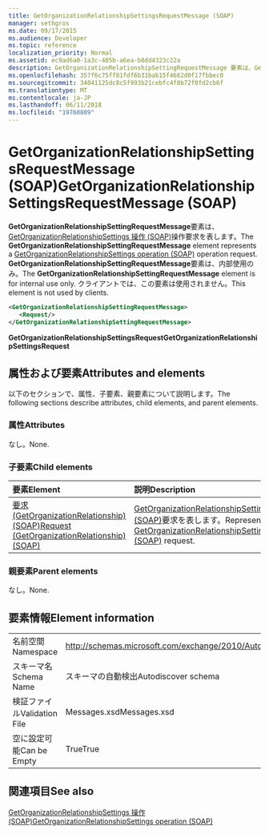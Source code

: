 ```yaml
---
title: GetOrganizationRelationshipSettingsRequestMessage (SOAP)
manager: sethgros
ms.date: 09/17/2015
ms.audience: Developer
ms.topic: reference
localization_priority: Normal
ms.assetid: ec9ad6a0-1a3c-405b-a6ea-b8dd4323c22a
description: GetOrganizationRelationshipSettingRequestMessage 要素は、GetOrganizationRelationshipSettings 操作 (SOAP) 操作要求を表します。 GetOrganizationRelationshipSettingRequestMessage 要素は、内部使用のみ。 クライアントでは、この要素は使用されません。
ms.openlocfilehash: 357f6c75ff81fdf6b31bab15f4662d0f17fbbec0
ms.sourcegitcommit: 34041125dc8c5f993b21cebfc4f8b72f0fd2cb6f
ms.translationtype: MT
ms.contentlocale: ja-JP
ms.lasthandoff: 06/11/2018
ms.locfileid: "19760809"
---
```

# <a name="getorganizationrelationshipsettingsrequestmessage-soap"></a><span data-ttu-id="93ed8-105">GetOrganizationRelationshipSettingsRequestMessage (SOAP)</span><span class="sxs-lookup"><span data-stu-id="93ed8-105">GetOrganizationRelationshipSettingsRequestMessage (SOAP)</span></span>

<span data-ttu-id="93ed8-106">**GetOrganizationRelationshipSettingRequestMessage**要素は、 [GetOrganizationRelationshipSettings 操作 (SOAP)](getorganizationrelationshipsettings-operation-soap.md)操作要求を表します。</span><span class="sxs-lookup"><span data-stu-id="93ed8-106">The **GetOrganizationRelationshipSettingRequestMessage** element represents a [GetOrganizationRelationshipSettings operation (SOAP)](getorganizationrelationshipsettings-operation-soap.md) operation request.</span></span> <span data-ttu-id="93ed8-107">**GetOrganizationRelationshipSettingRequestMessage**要素は、内部使用のみ。</span><span class="sxs-lookup"><span data-stu-id="93ed8-107">The **GetOrganizationRelationshipSettingRequestMessage** element is for internal use only.</span></span> <span data-ttu-id="93ed8-108">クライアントでは、この要素は使用されません。</span><span class="sxs-lookup"><span data-stu-id="93ed8-108">This element is not used by clients.</span></span> 
  
```XML
<GetOrganizationRelationshipSettingRequestMessage>
   <Request/>
</GetOrganizationRelationshipSettingRequestMessage>
```

 <span data-ttu-id="93ed8-109">**GetOrganizationRelationshipSettingsRequest**</span><span class="sxs-lookup"><span data-stu-id="93ed8-109">**GetOrganizationRelationshipSettingsRequest**</span></span>
## <a name="attributes-and-elements"></a><span data-ttu-id="93ed8-110">属性および要素</span><span class="sxs-lookup"><span data-stu-id="93ed8-110">Attributes and elements</span></span>

<span data-ttu-id="93ed8-111">以下のセクションで、属性、子要素、親要素について説明します。</span><span class="sxs-lookup"><span data-stu-id="93ed8-111">The following sections describe attributes, child elements, and parent elements.</span></span>
  
### <a name="attributes"></a><span data-ttu-id="93ed8-112">属性</span><span class="sxs-lookup"><span data-stu-id="93ed8-112">Attributes</span></span>

<span data-ttu-id="93ed8-113">なし。</span><span class="sxs-lookup"><span data-stu-id="93ed8-113">None.</span></span>
  
### <a name="child-elements"></a><span data-ttu-id="93ed8-114">子要素</span><span class="sxs-lookup"><span data-stu-id="93ed8-114">Child elements</span></span>

|<span data-ttu-id="93ed8-115">**要素**</span><span class="sxs-lookup"><span data-stu-id="93ed8-115">**Element**</span></span>|<span data-ttu-id="93ed8-116">**説明**</span><span class="sxs-lookup"><span data-stu-id="93ed8-116">**Description**</span></span>|
|:-----|:-----|
|[<span data-ttu-id="93ed8-117">要求 (GetOrganizationRelationship) (SOAP)</span><span class="sxs-lookup"><span data-stu-id="93ed8-117">Request (GetOrganizationRelationship) (SOAP)</span></span>](request-getorganizationrelationshipsoap.md) <br/> |<span data-ttu-id="93ed8-118">[GetOrganizationRelationshipSettingsRequest (SOAP)](getorganizationrelationshipsettingsrequest-soap.md)要求を表します。</span><span class="sxs-lookup"><span data-stu-id="93ed8-118">Represents a [GetOrganizationRelationshipSettingsRequest (SOAP)](getorganizationrelationshipsettingsrequest-soap.md) request.</span></span>  <br/> |
   
### <a name="parent-elements"></a><span data-ttu-id="93ed8-119">親要素</span><span class="sxs-lookup"><span data-stu-id="93ed8-119">Parent elements</span></span>

<span data-ttu-id="93ed8-120">なし。</span><span class="sxs-lookup"><span data-stu-id="93ed8-120">None.</span></span>
  
## <a name="element-information"></a><span data-ttu-id="93ed8-121">要素情報</span><span class="sxs-lookup"><span data-stu-id="93ed8-121">Element information</span></span>

|||
|:-----|:-----|
|<span data-ttu-id="93ed8-122">名前空間</span><span class="sxs-lookup"><span data-stu-id="93ed8-122">Namespace</span></span>  <br/> |http://schemas.microsoft.com/exchange/2010/Autodiscover  <br/> |
|<span data-ttu-id="93ed8-123">スキーマ名</span><span class="sxs-lookup"><span data-stu-id="93ed8-123">Schema Name</span></span>  <br/> |<span data-ttu-id="93ed8-124">スキーマの自動検出</span><span class="sxs-lookup"><span data-stu-id="93ed8-124">Autodiscover schema</span></span>  <br/> |
|<span data-ttu-id="93ed8-125">検証ファイル</span><span class="sxs-lookup"><span data-stu-id="93ed8-125">Validation File</span></span>  <br/> |<span data-ttu-id="93ed8-126">Messages.xsd</span><span class="sxs-lookup"><span data-stu-id="93ed8-126">Messages.xsd</span></span>  <br/> |
|<span data-ttu-id="93ed8-127">空に設定可能</span><span class="sxs-lookup"><span data-stu-id="93ed8-127">Can be Empty</span></span>  <br/> |<span data-ttu-id="93ed8-128">True</span><span class="sxs-lookup"><span data-stu-id="93ed8-128">True</span></span>  <br/> |
   
## <a name="see-also"></a><span data-ttu-id="93ed8-129">関連項目</span><span class="sxs-lookup"><span data-stu-id="93ed8-129">See also</span></span>



[<span data-ttu-id="93ed8-130">GetOrganizationRelationshipSettings 操作 (SOAP)</span><span class="sxs-lookup"><span data-stu-id="93ed8-130">GetOrganizationRelationshipSettings operation (SOAP)</span></span>](getorganizationrelationshipsettings-operation-soap.md)

